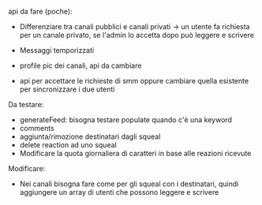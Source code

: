 api da fare (poche):

- Differenziare tra canali pubblici e canali privati -> un utente fa richiesta per un canale privato, se l'admin lo accetta dopo può leggere e scrivere

- Messaggi temporizzati
- profile pic dei canali, api da cambiare

- api per accettare le richieste di smm oppure cambiare quella esistente per sincronizzare i due utenti

Da testare:

- generateFeed: bisogna testare populate quando c'è una keyword
- comments
- aggiunta/rimozione destinatari dagli squeal
- delete reaction ad uno squeal
- Modificare la quota giornaliera di caratteri in base alle reazioni ricevute

Modificare:

- Nei canali bisogna fare come per gli squeal con i destinatari, quindi aggiungere un array di utenti che possono leggere e scrivere
